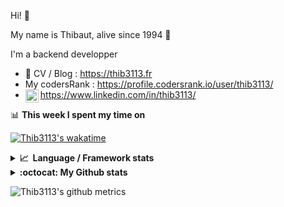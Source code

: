 Hi! 👋

My name is Thibaut, alive since 1994 🍷

I'm a backend developper

-   📝 CV / Blog : https://thib3113.fr
-   My codersRank : https://profile.codersrank.io/user/thib3113/
-   <a href="https://www.linkedin.com/in/thib3113/"><img align="left" alt="Thib3113's Linkedin" width="21px" src="https://raw.githubusercontent.com/peterthehan/peterthehan/master/assets/linkedin.svg" /></a> https://www.linkedin.com/in/thib3113/

📊 **This week I spent my time on**

[![Thib3113's wakatime](https://github-readme-stats.vercel.app/api/wakatime?username=thib3113&layout=default&theme=dracula&langs_count=6&hide_title=true&hide_border=true)](https://wakatime.com/@thib3113)

<details>
  <summary><b>📈&nbsp;&nbsp;Language&nbsp;/&nbsp;Framework stats</b></summary>
  <br/>  
  <a href='https://profile.codersrank.io/user/thib3113/'>
  <img src='http://cr-skills-chart-widget.azurewebsites.net/api/api?username=thib3113&padding=30&skills=php,batchfile,javascript,less,mysql,reactjs,scss,shell,typescript,vue'>
  </a>
</details>

<details>
  <summary><b>:octocat: My Github stats</b></summary>
  <br/>  
  
  <img src="https://github-readme-stats.vercel.app/api?username=thib3113&theme=dracula&show_icons=true&" alt="Thib3113's GitHub stats" />

<!--START_SECTION:activity-->

1. 🎉 Merged PR [#132](https://github.com/thib3113/unifi-blockips-srv/pull/132) in [thib3113/unifi-blockips-srv](https://github.com/thib3113/unifi-blockips-srv)
2. 🗣 Commented on [#493](https://github.com/mashpie/i18n-node/issues/493) in [mashpie/i18n-node](https://github.com/mashpie/i18n-node)
3. ❗️ Opened issue [#1314](https://github.com/crowdsecurity/crowdsec/issues/1314) in [crowdsecurity/crowdsec](https://github.com/crowdsecurity/crowdsec)
4. ❗️ Opened issue [#493](https://github.com/mashpie/i18n-node/issues/493) in [mashpie/i18n-node](https://github.com/mashpie/i18n-node)
5. 🎉 Merged PR [#130](https://github.com/thib3113/unifi-blockips-srv/pull/130) in [thib3113/unifi-blockips-srv](https://github.com/thib3113/unifi-blockips-srv)
 <!--END_SECTION:activity-->

</details>

![Thib3113's github metrics](https://gist.githubusercontent.com/thib3113/83a96e16f8bca103f1b0e376186c66ec/raw/github-metrics.svg)
